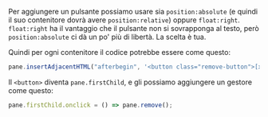 
Per aggiungere un pulsante possiamo usare sia `position:absolute` (e quindi il suo contenitore dovrà avere `position:relative`) oppure `float:right`. `float:right` ha il vantaggio che il pulsante non si sovrapponga al testo, però `position:absolute` ci dà un po' più di libertà. La scelta è tua.

Quindi per ogni contenitore il codice potrebbe essere come questo:
```js
pane.insertAdjacentHTML("afterbegin", '<button class="remove-button">[x]</button>');
```

Il `<button>` diventa `pane.firstChild`, e gli possiamo aggiungere un gestore come questo:

```js
pane.firstChild.onclick = () => pane.remove();
```
